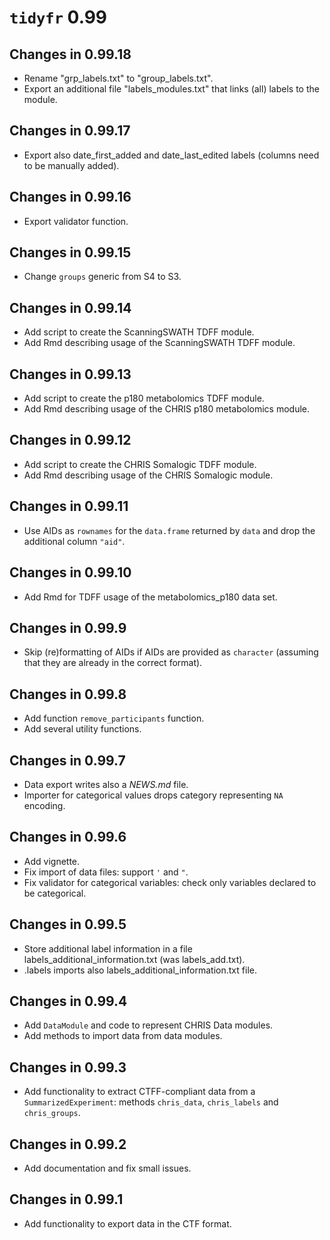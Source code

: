 # `tidyfr` 0.99

## Changes in 0.99.18

- Rename "grp_labels.txt" to "group_labels.txt".
- Export an additional file "labels_modules.txt" that links (all) labels to
  the module.

## Changes in 0.99.17

- Export also date_first_added and date_last_edited labels (columns need to be
  manually added).

## Changes in 0.99.16

- Export validator function.

## Changes in 0.99.15

- Change `groups` generic from S4 to S3.

## Changes in 0.99.14

- Add script to create the ScanningSWATH TDFF module.
- Add Rmd describing usage of the ScanningSWATH TDFF module.

## Changes in 0.99.13

- Add script to create the p180 metabolomics TDFF module.
- Add Rmd describing usage of the CHRIS p180 metabolomics module.

## Changes in 0.99.12

- Add script to create the CHRIS Somalogic TDFF module.
- Add Rmd describing usage of the CHRIS Somalogic module.

## Changes in 0.99.11

- Use AIDs as `rownames` for the `data.frame` returned by `data` and drop
  the additional column `"aid"`.

## Changes in 0.99.10

- Add Rmd for TDFF usage of the metabolomics_p180 data set.

## Changes in 0.99.9

- Skip (re)formatting of AIDs if AIDs are provided as `character` (assuming that
  they are already in the correct format).

## Changes in 0.99.8

- Add function `remove_participants` function.
- Add several utility functions.

## Changes in 0.99.7

- Data export writes also a *NEWS.md* file.
- Importer for categorical values drops category representing `NA` encoding.

## Changes in 0.99.6

- Add vignette.
- Fix import of data files: support `'` and `"`.
- Fix validator for categorical variables: check only variables declared to be
  categorical.

## Changes in 0.99.5

- Store additional label information in a file labels_additional_information.txt
  (was labels_add.txt).
- .labels imports also labels_additional_information.txt file.

## Changes in 0.99.4

- Add `DataModule` and code to represent CHRIS Data modules.
- Add methods to import data from data modules.

## Changes in 0.99.3

- Add functionality to extract CTFF-compliant data from a
  `SummarizedExperiment`: methods `chris_data`, `chris_labels` and
  `chris_groups`.

## Changes in 0.99.2

- Add documentation and fix small issues.

## Changes in 0.99.1

- Add functionality to export data in the CTF format.
